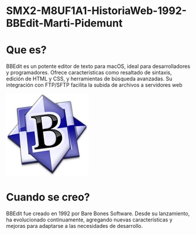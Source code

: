 # SMX2-M8UF1A1-HistoriaWeb-1992-BBEdit-Marti-Pidemunt

# Que es?

BBEdit es un potente editor de texto para macOS, ideal para desarrolladores y programadores. Ofrece características como resaltado de sintaxis, edición de HTML y CSS, y herramientas de búsqueda avanzadas. Su integración con FTP/SFTP facilita la subida de archivos a servidores web

![edit](https://github.com/MARTIPIDEMUNT/SMX2-M8UF1A1-HistoriaWeb-1992-BBEdit-Marti-Pidemunt-/blob/main/edit.jpeg "edit")

# Cuando se creo?

BBEdit fue creado en 1992 por Bare Bones Software. Desde su lanzamiento, ha evolucionado continuamente, agregando nuevas características y mejoras para adaptarse a las necesidades de desarrollo.